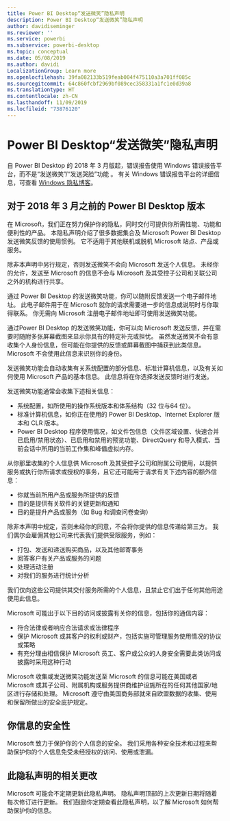 ```yaml
---
title: Power BI Desktop“发送微笑”隐私声明
description: Power BI Desktop“发送微笑”隐私声明
author: davidiseminger
ms.reviewer: ''
ms.service: powerbi
ms.subservice: powerbi-desktop
ms.topic: conceptual
ms.date: 05/08/2019
ms.author: davidi
LocalizationGroup: Learn more
ms.openlocfilehash: 39fa082133b519feab004f475110a3a701ff085c
ms.sourcegitcommit: 64c860fcbf2969bf089cec358331a1fc1e0d39a8
ms.translationtype: HT
ms.contentlocale: zh-CN
ms.lasthandoff: 11/09/2019
ms.locfileid: "73876120"
---
```

# <a name="power-bi-desktop-send-a-smile-privacy-statement"></a>Power BI Desktop“发送微笑”隐私声明

自 Power BI Desktop 的 2018 年 3 月版起，错误报告使用 Windows 错误报告平台，而不是“发送微笑”/“发送哭脸”功能    。 有关 Windows 错误报告平台的详细信息，可查看 [Windows 隐私博客](https://blogs.windows.com/windowsexperience/2018/01/24/microsoft-introduces-new-privacy-tools-ahead-of-data-privacy-day/)。 

## <a name="for-versions-of-power-bi-desktop-prior-to-march-2018"></a>对于 2018 年 3 月之前的 Power BI Desktop 版本

在 Microsoft，我们正在努力保护你的隐私，同时交付可提供你所需性能、功能和便利性的产品。 本隐私声明介绍了很多数据集合及 Microsoft Power BI Desktop 发送微笑反馈的使用惯例。  它不适用于其他联机或脱机 Microsoft 站点、产品或服务。

除非本声明中另行规定，否则发送微笑不会向 Microsoft 发送个人信息。  未经你的允许，发送至 Microsoft 的信息不会与 Microsoft 及其受控子公司和关联公司之外的机构进行共享。

通过 Power BI Desktop 的发送微笑功能，你可以随附反馈发送一个电子邮件地址。  此电子邮件用于在 Microsoft 就你的请求需要进一步的信息或说明时与你取得联系。 你无需向 Microsoft 注册电子邮件地址即可使用发送微笑功能。 

通过Power BI Desktop 的发送微笑功能，你可以向 Microsoft 发送反馈，并在需要时随附多张屏幕截图来显示你具有的特定补充或担忧。  虽然发送微笑不会有意收集个人身份信息，但可能在你提供的反馈或屏幕截图中捕获到此类信息。  Microsoft 不会使用此信息来识别你的身份。

发送微笑功能会自动收集有关系统配置的部分信息、标准计算机信息，以及有关如何使用 Microsoft 产品的基本信息。  此信息将在你选择发送反馈时进行发送。

发送微笑功能通常会收集下述相关信息： 

* 系统配置，如所使用的操作系统版本和体系结构（32 位与64 位）。
* 标准计算机信息，如你正在使用的 Power BI Desktop、Internet Explorer 版本和 CLR 版本。
* Power BI Desktop 程序使用情况，如文件包信息（文件区域设置、快速合并已启用/禁用状态）、已启用和禁用的预览功能、DirectQuery 和导入模式、当前会话中所用的当前工作集和峰值虚拟内存。

从你那里收集的个人信息供 Microsoft 及其受控子公司和附属公司使用，以提供服务或执行你所请求或授权的事务，且它还可能用于请求有关下述内容的额外信息：

* 你就当前所用产品或服务所提供的反馈
* 目的是提供有关软件的关键更新和通知
* 目的是提升产品或服务（如 Bug 和调查问卷查询）

除非本声明中规定，否则未经你的同意，不会将你提供的信息传递给第三方。 我们偶尔会雇佣其他公司来代表我们提供受限服务，例如：

* 打包、发送和递送购买商品，以及其他邮寄事务
* 回答客户有关产品或服务的问题
* 处理活动注册
* 对我们的服务进行统计分析

我们仅向这些公司提供其交付服务所需的个人信息，且禁止它们出于任何其他用途使用此信息。

Microsoft 可能出于以下目的访问或披露有关你的信息，包括你的通信内容：

* 符合法律或者响应合法请求或法律程序
* 保护 Microsoft 或其客户的权利或财产，包括实施可管理服务使用情况的协议或策略
* 有充分理由相信保护 Microsoft 员工、客户或公众的人身安全需要此类访问或披露时采用这种行动

Microsoft 收集或发送微笑功能发送至 Microsoft 的信息可能在美国或者 Microsoft 或其子公司、附属机构或服务提供商维护设施所在的任何其他国家/地区进行存储和处理。  Microsoft 遵守由美国商务部就来自欧盟数据的收集、使用和保留所做出的安全庇护规定。

## <a name="security-of-your-information"></a>你信息的安全性
Microsoft 致力于保护你的个人信息的安全。 我们采用各种安全技术和过程来帮助保护你的个人信息免受未经授权的访问、使用或泄漏。

## <a name="changes-to-this-privacy-statement"></a>此隐私声明的相关更改
Microsoft 可能会不定期更新此隐私声明。 隐私声明顶部的上次更新日期将随着每次修订进行更新。 我们鼓励你定期查看此隐私声明，以了解 Microsoft 如何帮助保护你的信息。

